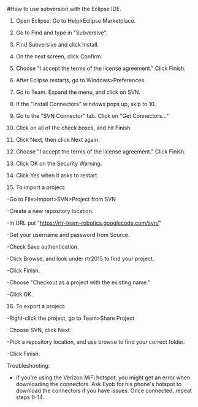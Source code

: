 #How to use subversion with the Eclipse IDE.

1. Open Eclipse. Go to Help>Eclipse Marketplace.

2. Go to Find and type in "Subversive".

3. Find Subversive and click Install.

4. On the next screen, click Confirm.

5. Choose "I accept the terms of the license agreement." Click Finish.

6. After Eclipse restarts, go to Windows>Preferences.

7. Go to Team. Expand the menu, and click on SVN.

8. If the "Install Connectors" windows pops up, skip to 10.

9. Go to the "SVN Connector" tab. Click on "Get Connectors..."

10. Click on all of the check boxes, and hit Finish.

11. Click Next, then click Next again.

12. Choose "I accept the terms of the license agreement." Click Finish.

13. Click OK on the Security Warning.

14. Click Yes when it asks to restart.

15. To import a project:

-Go to File>Import>SVN>Project from SVN

-Create a new repository location.

-In URL put "https://rtr-team-robotics.googlecode.com/svn/"

-Get your username and password from Source.

-Check Save authentication.

-Click Browse, and look under rtr2015 to find your project.

-Click Finish.

-Choose "Checkout as a project with the existing name."

-Click OK.

16. To export a project:

-Right-click the project, go to Team>Share Project

-Choose SVN, click Next.

-Pick a repository location, and use browse to find your correct folder.

-Click Finish.

Troubleshooting:

- If you're using the Verizon MiFi hotspot, you might get an error when    downloading the connectors. Ask Eyob for his phone's hotspot to download the connectors if you have issues. Once connected, repeat steps 6-14.
